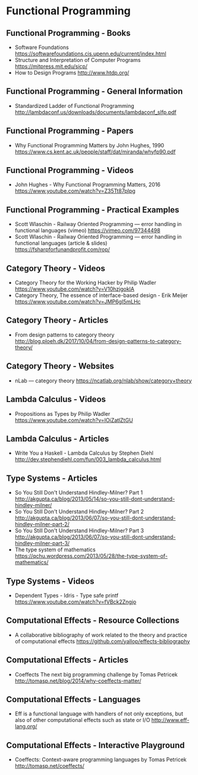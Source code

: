 # Functional Programming

## Functional Programming - Books

* Software Foundations
  https://softwarefoundations.cis.upenn.edu/current/index.html
* Structure and Interpretation of Computer Programs
  https://mitpress.mit.edu/sicp/
* How to Design Programs
  http://www.htdp.org/

## Functional Programming - General Information

* Standardized Ladder of Functional Programming
  http://lambdaconf.us/downloads/documents/lambdaconf_slfp.pdf

## Functional Programming - Papers

* Why Functional Programming Matters by John Hughes, 1990
  https://www.cs.kent.ac.uk/people/staff/dat/miranda/whyfp90.pdf

## Functional Programming - Videos

* John Hughes - Why Functional Programming Matters, 2016
  https://www.youtube.com/watch?v=Z35Tt87pIpg

## Functional Programming - Practical Examples

* Scott Wlaschin - Railway Oriented Programming — error handling in functional languages (vimeo)
  https://vimeo.com/97344498
* Scott Wlaschin - Railway Oriented Programming — error handling in functional languages (article & slides)
  https://fsharpforfunandprofit.com/rop/

## Category Theory - Videos

* Category Theory for the Working Hacker by Philip Wadler
  https://www.youtube.com/watch?v=V10hzjgoklA
* Category Theory, The essence of interface-based design - Erik Meijer
  https://www.youtube.com/watch?v=JMP6gI5mLHc

## Category Theory - Articles

* From design patterns to category theory
  http://blog.ploeh.dk/2017/10/04/from-design-patterns-to-category-theory/

## Category Theory - Websites

* nLab — category theory
  https://ncatlab.org/nlab/show/category+theory

## Lambda Calculus - Videos

* Propositions as Types by Philip Wadler
  https://www.youtube.com/watch?v=IOiZatlZtGU

## Lambda Calculus - Articles

* Write You a Haskell - Lambda Calculus by Stephen Diehl
  http://dev.stephendiehl.com/fun/003_lambda_calculus.html

## Type Systems - Articles

* So You Still Don't Understand Hindley-Milner? Part 1
  http://akgupta.ca/blog/2013/05/14/so-you-still-dont-understand-hindley-milner/
* So You Still Don't Understand Hindley-Milner? Part 2
  http://akgupta.ca/blog/2013/06/07/so-you-still-dont-understand-hindley-milner-part-2/
* So You Still Don't Understand Hindley-Milner? Part 3
  http://akgupta.ca/blog/2013/06/07/so-you-still-dont-understand-hindley-milner-part-3/
* The type system of mathematics
  https://qchu.wordpress.com/2013/05/28/the-type-system-of-mathematics/

## Type Systems - Videos

* Dependent Types - Idris - Type safe printf
  https://www.youtube.com/watch?v=fVBck2Zngjo

## Computational Effects - Resource Collections

* A collaborative bibliography of work related to the theory and practice of computational effects
  https://github.com/yallop/effects-bibliography

## Computational Effects - Articles

* Coeffects The next big programming challenge by Tomas Petricek
  http://tomasp.net/blog/2014/why-coeffects-matter/

## Computational Effects - Languages

* Eff is a functional language with handlers of not only exceptions, but also of other computational effects such as state or I/O
  http://www.eff-lang.org/

## Computational Effects - Interactive Playground

* Coeffects: Context-aware programming languages by Tomas Petricek
  http://tomasp.net/coeffects/

